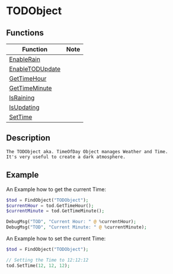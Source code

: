 # TODObject
## Functions
| Function | Note |
|----------|------|
|[EnableRain](EnableRain.md)| |
|[EnableTODUpdate](EnableTODUpdate.md)| |
|[GetTimeHour](GetTimeHour.md)| |
|[GetTimeMinute](GetTimeMinute.md)| |
|[IsRaining](IsRaining.md)| |
|[IsUpdating](IsUpdating.md)| |
|[SetTime](SetTime.md)| |
## Description
```
The TODObject aka. TimeOfDay Object manages Weather and Time.
It's very useful to create a dark atmosphere.
```
## Example

An Example how to get the current Time:
```php
$tod = FindObject("TODObject");
$currentHour = tod.GetTimeHour();
$currentMinute = tod.GetTimeMinute();

DebugMsg("TOD", "Current Hour: " @ %currentHour);
DebugMsg("TOD", "Current Minute: " @ %currentMinute);
```

An Example how to set the current Time:
```php
$tod = FindObject("TODObject");

// Setting the Time to 12:12:12
tod.SetTime(12, 12, 12);
```